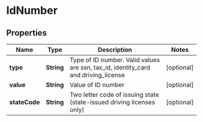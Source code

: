
# IdNumber

## Properties
Name | Type | Description | Notes
------------ | ------------- | ------------- | -------------
**type** | **String** | Type of ID number. Valid values are ssn, tax_id, identity_card and driving_license |  [optional]
**value** | **String** | Value of ID number |  [optional]
**stateCode** | **String** | Two letter code of issuing state (state-issued driving licenses only) |  [optional]




